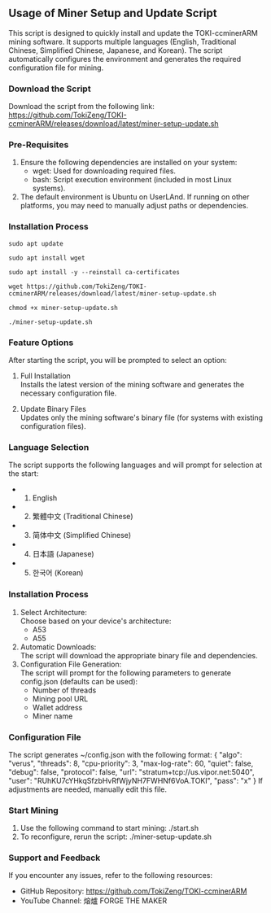 ## Usage of Miner Setup and Update Script

This script is designed to quickly install and update the TOKI-ccminerARM mining software. It supports multiple languages (English, Traditional Chinese, Simplified Chinese, Japanese, and Korean). The script automatically configures the environment and generates the required configuration file for mining.

### Download the Script
Download the script from the following link:
https://github.com/TokiZeng/TOKI-ccminerARM/releases/download/latest/miner-setup-update.sh

### Pre-Requisites
1. Ensure the following dependencies are installed on your system:
   - wget: Used for downloading required files.
   - bash: Script execution environment (included in most Linux systems).
2. The default environment is Ubuntu on UserLAnd. If running on other platforms, you may need to manually adjust paths or dependencies.

### Installation Process
```
sudo apt update
```
```
sudo apt install wget
```
```
sudo apt install -y --reinstall ca-certificates
```
```
wget https://github.com/TokiZeng/TOKI-ccminerARM/releases/download/latest/miner-setup-update.sh
```
```
chmod +x miner-setup-update.sh
```
```
./miner-setup-update.sh
```

### Feature Options
After starting the script, you will be prompted to select an option:

1. Full Installation  
   Installs the latest version of the mining software and generates the necessary configuration file.
   
2. Update Binary Files  
   Updates only the mining software's binary file (for systems with existing configuration files).

### Language Selection
The script supports the following languages and will prompt for selection at the start:
- 1) English
- 2) 繁體中文 (Traditional Chinese)
- 3) 简体中文 (Simplified Chinese)
- 4) 日本語 (Japanese)
- 5) 한국어 (Korean)

### Installation Process
1. Select Architecture:  
   Choose based on your device's architecture:
   - A53
   - A55
2. Automatic Downloads:  
   The script will download the appropriate binary file and dependencies.
3. Configuration File Generation:  
   The script will prompt for the following parameters to generate config.json (defaults can be used):  
   - Number of threads
   - Mining pool URL
   - Wallet address
   - Miner name

### Configuration File
The script generates ~/config.json with the following format:
{
    "algo": "verus",
    "threads": 8,
    "cpu-priority": 3,
    "max-log-rate": 60,
    "quiet": false,
    "debug": false,
    "protocol": false,
    "url": "stratum+tcp://us.vipor.net:5040",
    "user": "RUhKU7cYHkqSfzbHvRfWjyNH7FWHNf6VoA.TOKI",
    "pass": "x"
}
If adjustments are needed, manually edit this file.

### Start Mining
1. Use the following command to start mining:
   ./start.sh
2. To reconfigure, rerun the script:
   ./miner-setup-update.sh

### Support and Feedback
If you encounter any issues, refer to the following resources:
- GitHub Repository: https://github.com/TokiZeng/TOKI-ccminerARM
- YouTube Channel: 熔爐 FORGE THE MAKER
